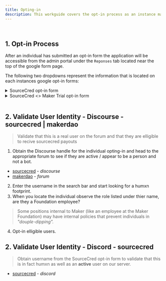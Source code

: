 ```yaml
---
title: Opting-in
description: This workguide covers the opt-in process as an instance maintainer for sourcecred / makerdao 
---
```


<br>

## 1. Opt-in Process
After an individual has submitted an opt-in form the application will be accessible from the admin portal under the `Reponses` tab located near the top of the google form page.

The following two dropdowns represent the information that is located on each instances google opt-in forms:
<details><summary>SourceCred opt-in form</summary>
<p>

## SourceCred opt-in
> Form for opting in to receive Cred and Grain from SourceCred

1. What SourceCred username would you like? (lowercase, no spaces, no underscores) 

2. What is your Discord handle? Please give the name and associated #, e.g. ALOYSIOUS#3049. You can find the number by mousing over your name in bottom left corner of the Discord client. And you can join our server at:  https://sourcecred.io/discord

3. What is your GitHub username, if you have one? 

4. What is your username on our forum, over at https://discourse.sourcecred.io (Note -- if you haven't made an account, please do so!)

5. Do you wish to opt in to receiving Grain from SourceCred? Note that receiving Grain may create tax liabilities or other legal obligations. If you don't opt in, you can change your mind later and start earning Grain based on your Cred scores at that time.  

- [ ] Yes - I want to receive Grain.

- [ ] No - I do not wish to receive Grain and realize my Grain balance will go to zero.

6. ` Submit `


</p>
</details>

<details><summary>SourceCred <> Maker Trial opt-in form</summary>
<p>

## SourceCred <> Maker Trial opt-in 
> Form for opting in to receive Cred and DAI from SourceCred for contributions to the Maker forum

1. What is your Discourse (forum) handle?

2. Do you wish to opt in to receiving DAI based on your Cred scores? Note that receiving tokens may create tax liabilities or other legal obligations. If you don't opt in, you can change your mind later and start earning DAI based on your future Cred scores at that time. 
- [ ] Yes - I want to receive DAI.  
- [ ] No - I do not wish to receive DAI.

3. What Ethereum address should we send DAI to? Note that **transactions are public** and that the payment will be will be reflected in the UI (e.g. the balance); i.e. the ETH address you provide may be tied to your forum identity. (We will reach out to you to confirm this address.) 

4. (Optional) Where did you find out about SourceCred?

5. ` Submit `

</p>
</details>
<br>
  
 

## 2. Validate User Identity - Discourse - sourcecred | makerdao
> Validate that this is a real user on the forum and that they are elligible to recive sourcecred payouts

1. Obtain the Discourse handle for the individual opting-in and head to the appropriate forum to see if they are active / appear to be a person and not a bot.
+ [sourcecred](https://discourse.sourcecred.io/) - *discourse*
+ [makerdao](https://forum.makerdao.com/) - *forum*
2. Enter the username in the search bar and start looking for a humxn footprint.
3. When you locate the individual observe the role listed under thier name, are they a Foundation employee? 
> Some positions internal to Maker (like an employee at the Maker Foundation) may have internal policies that prevent individuals in *"douple-dipping".*
4. Opt-in elligible users.  
  
## 2. Validate User Identity - Discord - sourcecred
> Obtain username from the SourceCred opt-in form to validate that this is in fact humxn as well as an **active** user on our server.
+ [sourcecred](https://sourcecred.io/discord) - *discord*
